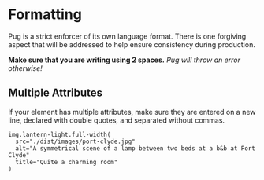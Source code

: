 # Formatting

Pug is a strict enforcer of its own language format. There is one forgiving aspect that will be addressed to help ensure consistency during production.

**Make sure that you are writing using 2 spaces.** _Pug will throw an error otherwise!_

## Multiple Attributes

If your element has multiple attributes, make sure they are entered on a new line, declared with double quotes, and separated without commas.

```pug
img.lantern-light.full-width(
  src="./dist/images/port-clyde.jpg"
  alt="A symmetrical scene of a lamp between two beds at a b&b at Port Clyde"
  title="Quite a charming room"
)
```
